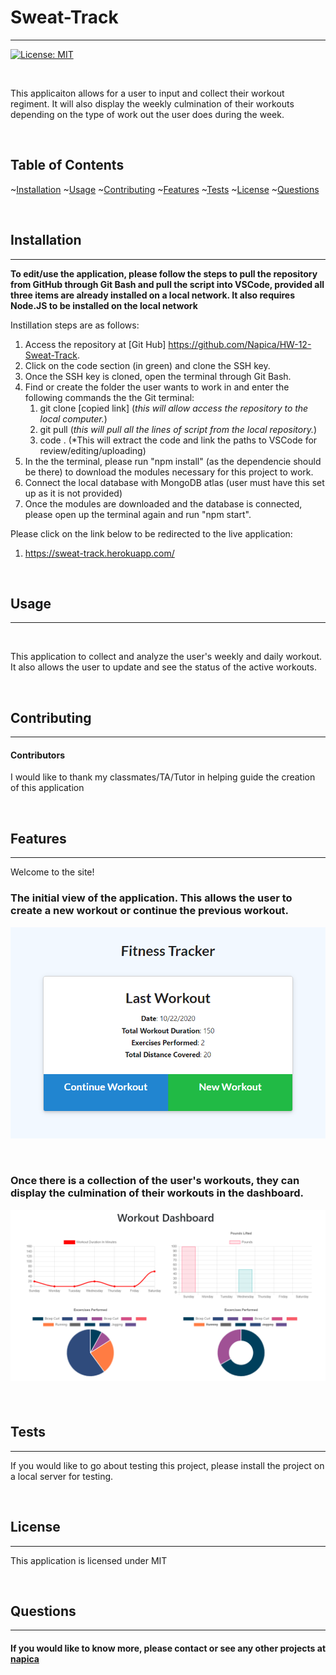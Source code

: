 # Sweat-Track

  <hr>

[![License: MIT](https://img.shields.io/badge/License-MIT-yellow.svg)](https://opensource.org/licenses/MIT)

  <br/>
  
This applicaiton allows for a user to input and collect their workout regiment.  It will also display the weekly culmination of their workouts depending on the type of work out the user does during the week.  

  <br/>

## Table of Contents

~[Installation](#installation)
~[Usage](#usage)
~[Contributing](#contributing)
~[Features](#features)
~[Tests](#tests)
~[License](#license)
~[Questions](#questions)

  <br/>

## Installation

  <hr>
  
  **To edit/use the application, please follow the steps to pull the repository from GitHub through Git Bash and pull the script into VSCode, provided all three items are already installed on a local network.  It also requires Node.JS to be installed on the local network**

Instillation steps are as follows:

1. Access the repository at [Git Hub] https://github.com/Napica/HW-12-Sweat-Track.
2. Click on the code section (in green) and clone the SSH key.
3. Once the SSH key is cloned, open the terminal through Git Bash.
4. Find or create the folder the user wants to work in and enter the following commands the the Git terminal:
   1. git clone [copied link] (_this will allow access the repository to the local computer._)
   2. git pull (_this will pull all the lines of script from the local repository._)
   3. code . (\*This will extract the code and link the paths to VSCode for review/editing/uploading)
5. In the the terminal, please run "npm install" (as the dependencie should be there) to download the modules necessary for this project to work.  
6.  Connect the local database with MongoDB atlas (user must have this set up as it is not provided)
7.  Once the modules are downloaded and the database is connected, please open up the terminal again and run "npm start". 


Please click on the link below to be redirected to the live application:

1. https://sweat-track.herokuapp.com/

  <br/>
   
  
  ## Usage 
  
  <hr>
  
  <br/>
  
 This application to collect and analyze the user's weekly and daily workout.  It also allows the user to update and see the status of the active workouts.  
     
<br/>    

  ## Contributing 
  
  <hr>
  
  #### Contributors 
  
I would like to thank my classmates/TA/Tutor in helping guide the creation of this application
  
  <br/>
  
  ## Features
  <hr>
  Welcome to the site!

<br/>

### The initial view of the application.  This allows the user to create a new workout or continue the previous workout. 

  ![itemLinks](readmeImages/image1.png)

<br/>

### Once there is a collection of the user's workouts, they can display the culmination of their workouts in the dashboard.

![itemLinks](readmeImages/image2.png)

#### 

   <br/>

## Tests

  <hr>
  
  
  If you would like to go about testing this project, please install the project on a local server for testing.   

  <br/>
  
  ## License 
  
  <hr>
  
  This application is licensed under MIT

  <br/>

## Questions

  <hr>
  
  #### If you would like to know more, please contact or see any other projects at [napica](https://github.com/napica)